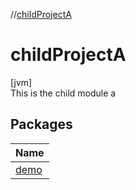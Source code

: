 //[childProjectA](index.md)

# childProjectA

[jvm]\
This is the child module a

## Packages

| Name |
|---|
| [demo](child-project-a/demo/index.md) | This package contains a few examples of Dokka usage. |

